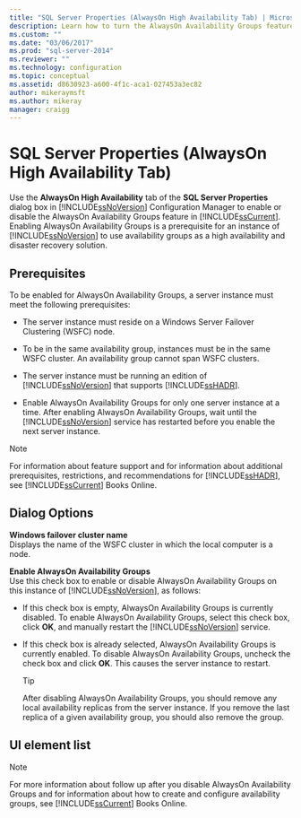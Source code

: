 ```yaml
---
title: "SQL Server Properties (AlwaysOn High Availability Tab) | Microsoft Docs"
description: Learn how to turn the AlwaysOn Availability Groups feature on or off in SQL Server 2014. View prerequisites the server instance must meet for this feature.
ms.custom: ""
ms.date: "03/06/2017"
ms.prod: "sql-server-2014"
ms.reviewer: ""
ms.technology: configuration
ms.topic: conceptual
ms.assetid: d8630923-a600-4f1c-aca1-027453a3ec82
author: mikeraymsft
ms.author: mikeray
manager: craigg
---
```

# SQL Server Properties (AlwaysOn High Availability Tab)
  Use the **AlwaysOn High Availability** tab of the **SQL Server Properties** dialog box in [!INCLUDE[ssNoVersion](../../includes/ssnoversion-md.md)] Configuration Manager to enable or disable the AlwaysOn Availability Groups feature in [!INCLUDE[ssCurrent](../../includes/sscurrent-md.md)]. Enabling AlwaysOn Availability Groups is a prerequisite for an instance of [!INCLUDE[ssNoVersion](../../includes/ssnoversion-md.md)] to use availability groups as a high availability and disaster recovery solution.  
  
##  <a name="Prerequisites"></a> Prerequisites  
 To be enabled for AlwaysOn Availability Groups, a server instance must meet the following prerequisites:  
  
-   The server instance must reside on a Windows Server Failover Clustering (WSFC) node.  
  
-   To be in the same availability group, instances must be in the same WSFC cluster. An availability group cannot span WSFC clusters.  
  
-   The server instance must be running an edition of [!INCLUDE[ssNoVersion](../../includes/ssnoversion-md.md)] that supports [!INCLUDE[ssHADR](../../includes/sshadr-md.md)].  
  
-   Enable AlwaysOn Availability Groups for only one server instance at a time. After enabling AlwaysOn Availability Groups, wait until the [!INCLUDE[ssNoVersion](../../includes/ssnoversion-md.md)] service has restarted before you enable the next server instance.  
  
> [!NOTE]  
>  For information about feature support and for information about additional prerequisites, restrictions, and recommendations for [!INCLUDE[ssHADR](../../includes/sshadr-md.md)], see [!INCLUDE[ssCurrent](../../includes/sscurrent-md.md)] Books Online.  
  
## Dialog Options  
 **Windows failover cluster name**  
 Displays the name of the WSFC cluster in which the local computer is a node.  
  
 **Enable AlwaysOn Availability Groups**  
 Use this check box to enable or disable AlwaysOn Availability Groups on this instance of [!INCLUDE[ssNoVersion](../../includes/ssnoversion-md.md)], as follows:  
  
-   If this check box is empty, AlwaysOn Availability Groups is currently disabled. To enable AlwaysOn Availability Groups, select this check box, click **OK**, and manually restart the [!INCLUDE[ssNoVersion](../../includes/ssnoversion-md.md)] service.  
  
-   If this check box is already selected, AlwaysOn Availability Groups is currently enabled. To disable AlwaysOn Availability Groups, uncheck the check box and click **OK**. This causes the server instance to restart.  
  
    > [!TIP]  
    >  After disabling AlwaysOn Availability Groups, you should remove any local availability replicas from the server instance. If you remove the last replica of a given availability group, you should also remove the group.  
  
## UI element list  
  
> [!NOTE]  
>  For more information about follow up after you disable AlwaysOn Availability Groups and for information about how to create and configure availability groups, see [!INCLUDE[ssCurrent](../../includes/sscurrent-md.md)] Books Online.  
  
  
